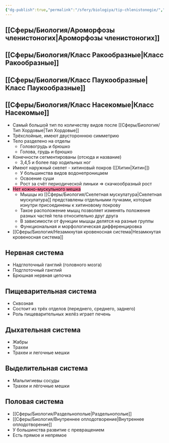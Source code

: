 ```yaml
---
{"dg-publish":true,"permalink":"/sfery/biologiya/tip-chlenistonogie/","tags":["Зоология"]}
---
```


## [[Сферы/Биология/Ароморфозы членистоногих\|Ароморфозы членистоногих]] 
## [[Сферы/Биология/Класс Ракообразные\|Класс Ракообразные]] 
## [[Сферы/Биология/Класс Паукообразные\|Класс Паукообразные]]
## [[Сферы/Биология/Класс Насекомые\|Класс Насекомые]] 
- Самый большой тип по количеству видов после [[Сферы/Биология/Тип Хордовые\|Тип Хордовые]]
- Трёхслойные, имеют двустороннюю симметрию
- Тело разделено на отделы
	- Головогрудь и брюшко
	- Голова, грудь и брюшко
- Конечности сегментированы (отсюда и название)
	- 3,4,5 и более пар ходильных ног
- Имеют наружный скелет - хитиновый покров ([[Хитин\|Хитин]])
	- У большинства видов водонепроницаем
	- Освоение суши
	- Рост за счёт периодической линьки => скачкообразный рост
- <mark style="background: #FF5582A6;">Нет кожно-мускульного мешка</mark>
	- Мышцы из [[Сферы/Биология/Скелетная мускулатура\|Скелетная мускулатура]] представлены отдельными пучками, которые изнутри присоединены к хитиновому покрову 
	- Такое расположение мышц позволяет изменять положение разных частей тела относительно друг друга
	- В зависимости от функции мышцы делятся на разные группы
	- Функциональная и морфологическая дифференцировка 
- [[Сферы/Биология/Незамкнутая кровеносная система\|Незамкнутая кровеносная система]]
## Нервная система
- Надглоточный ганглий (головного мозга)
- Подглоточный ганглий
- Брюшная нервная цепочка
## Пищеварительная система
- Сквозная
- Состоит из трёх отделов (переднего, среднего, заднего)
- Роль пищеварительных желёз играет печень
## Дыхательная система
- Жабры
- Трахеи
- Трахеи и легочные мешки
## Выделительная система
- Мальпигиевы сосуды
- Трахеи и лёгочные мешки
## Половая система
- [[Сферы/Биология/Раздельнополые\|Раздельнополые]]
- [[Сферы/Биология/Внутреннее оплодотворение\|Внутреннее оплодотворение]]
- У большинства развитие с превращением
- Есть прямое и непрямое
